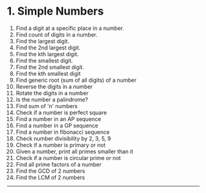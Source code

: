 
# 1. Simple Numbers

1. Find a digit at a specific place in a number.
2. Find count of digits in a number.
3. Find the largest digit.
4. Find the 2nd largest digit.
5. Find the kth largest digit.
6. Find the smallest digit.
7. Find the 2nd smallest digit.
8. Find the kth smallest digit
9. Find generic root (sum of all digits) of a number
10. Reverse the digits in a number
11. Rotate the digits in a number
12. Is the number a palindrome?
13. Find sum of 'n' numbers
14. Check if a number is perfect square
15. Find a number in an AP sequence
16. Find a number in a GP sequence
17. Find a number in fibonacci sequence
18. Check number divisibility by 2, 3, 5, 9
19. Check if a number is primary or not
20. Given a number, print all primes smaller than it
21. Check if a number is circular prime or not
22. Find all prime factors of a number
23. Find the GCD of 2 numbers
24. Find the LCM of 2 numbers

---
